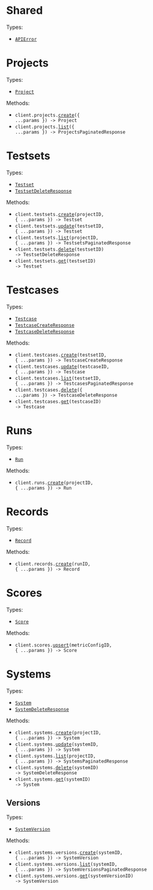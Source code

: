 # Shared

Types:

- <code><a href="./src/resources/shared.ts">APIError</a></code>

# Projects

Types:

- <code><a href="./src/resources/projects.ts">Project</a></code>

Methods:

- <code title="post /projects">client.projects.<a href="./src/resources/projects.ts">create</a>({ ...params }) -> Project</code>
- <code title="get /projects">client.projects.<a href="./src/resources/projects.ts">list</a>({ ...params }) -> ProjectsPaginatedResponse</code>

# Testsets

Types:

- <code><a href="./src/resources/testsets.ts">Testset</a></code>
- <code><a href="./src/resources/testsets.ts">TestsetDeleteResponse</a></code>

Methods:

- <code title="post /projects/{projectId}/testsets">client.testsets.<a href="./src/resources/testsets.ts">create</a>(projectID, { ...params }) -> Testset</code>
- <code title="patch /testsets/{testsetId}">client.testsets.<a href="./src/resources/testsets.ts">update</a>(testsetID, { ...params }) -> Testset</code>
- <code title="get /projects/{projectId}/testsets">client.testsets.<a href="./src/resources/testsets.ts">list</a>(projectID, { ...params }) -> TestsetsPaginatedResponse</code>
- <code title="delete /testsets/{testsetId}">client.testsets.<a href="./src/resources/testsets.ts">delete</a>(testsetID) -> TestsetDeleteResponse</code>
- <code title="get /testsets/{testsetId}">client.testsets.<a href="./src/resources/testsets.ts">get</a>(testsetID) -> Testset</code>

# Testcases

Types:

- <code><a href="./src/resources/testcases.ts">Testcase</a></code>
- <code><a href="./src/resources/testcases.ts">TestcaseCreateResponse</a></code>
- <code><a href="./src/resources/testcases.ts">TestcaseDeleteResponse</a></code>

Methods:

- <code title="post /testsets/{testsetId}/testcases">client.testcases.<a href="./src/resources/testcases.ts">create</a>(testsetID, { ...params }) -> TestcaseCreateResponse</code>
- <code title="put /testcases/{testcaseId}">client.testcases.<a href="./src/resources/testcases.ts">update</a>(testcaseID, { ...params }) -> Testcase</code>
- <code title="get /testsets/{testsetId}/testcases">client.testcases.<a href="./src/resources/testcases.ts">list</a>(testsetID, { ...params }) -> TestcasesPaginatedResponse</code>
- <code title="post /testcases/bulk-delete">client.testcases.<a href="./src/resources/testcases.ts">delete</a>({ ...params }) -> TestcaseDeleteResponse</code>
- <code title="get /testcases/{testcaseId}">client.testcases.<a href="./src/resources/testcases.ts">get</a>(testcaseID) -> Testcase</code>

# Runs

Types:

- <code><a href="./src/resources/runs.ts">Run</a></code>

Methods:

- <code title="post /projects/{projectId}/runs">client.runs.<a href="./src/resources/runs.ts">create</a>(projectID, { ...params }) -> Run</code>

# Records

Types:

- <code><a href="./src/resources/records.ts">Record</a></code>

Methods:

- <code title="post /runs/{runId}/records">client.records.<a href="./src/resources/records.ts">create</a>(runID, { ...params }) -> Record</code>

# Scores

Types:

- <code><a href="./src/resources/scores.ts">Score</a></code>

Methods:

- <code title="put /records/{recordId}/scores/{metricConfigId}">client.scores.<a href="./src/resources/scores.ts">upsert</a>(metricConfigID, { ...params }) -> Score</code>

# Systems

Types:

- <code><a href="./src/resources/systems/systems.ts">System</a></code>
- <code><a href="./src/resources/systems/systems.ts">SystemDeleteResponse</a></code>

Methods:

- <code title="post /projects/{projectId}/systems">client.systems.<a href="./src/resources/systems/systems.ts">create</a>(projectID, { ...params }) -> System</code>
- <code title="patch /systems/{systemId}">client.systems.<a href="./src/resources/systems/systems.ts">update</a>(systemID, { ...params }) -> System</code>
- <code title="get /projects/{projectId}/systems">client.systems.<a href="./src/resources/systems/systems.ts">list</a>(projectID, { ...params }) -> SystemsPaginatedResponse</code>
- <code title="delete /systems/{systemId}">client.systems.<a href="./src/resources/systems/systems.ts">delete</a>(systemID) -> SystemDeleteResponse</code>
- <code title="get /systems/{systemId}">client.systems.<a href="./src/resources/systems/systems.ts">get</a>(systemID) -> System</code>

## Versions

Types:

- <code><a href="./src/resources/systems/versions.ts">SystemVersion</a></code>

Methods:

- <code title="post /systems/{systemId}/configs">client.systems.versions.<a href="./src/resources/systems/versions.ts">create</a>(systemID, { ...params }) -> SystemVersion</code>
- <code title="get /systems/{systemId}/configs">client.systems.versions.<a href="./src/resources/systems/versions.ts">list</a>(systemID, { ...params }) -> SystemVersionsPaginatedResponse</code>
- <code title="get /systems/configs/{systemVersionId}">client.systems.versions.<a href="./src/resources/systems/versions.ts">get</a>(systemVersionID) -> SystemVersion</code>
